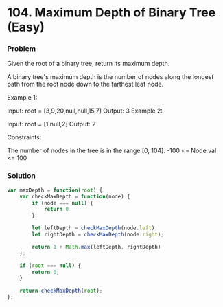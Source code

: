 # 104. Maximum Depth of Binary Tree (Easy)

### Problem

Given the root of a binary tree, return its maximum depth.

A binary tree's maximum depth is the number of nodes along the longest path from the root node down to the farthest leaf node.

Example 1:

Input: root = [3,9,20,null,null,15,7]
Output: 3
Example 2:

Input: root = [1,null,2]
Output: 2

Constraints:

The number of nodes in the tree is in the range [0, 104].
-100 <= Node.val <= 100

### Solution

```javascript
var maxDepth = function(root) {
    var checkMaxDepth = function(node) {
        if (node === null) {
            return 0
        }

        let leftDepth = checkMaxDepth(node.left);
        let rightDepth = checkMaxDepth(node.right);

        return 1 + Math.max(leftDepth, rightDepth)
    };

    if (root === null) {
        return 0;
    }

    return checkMaxDepth(root);
};
```
